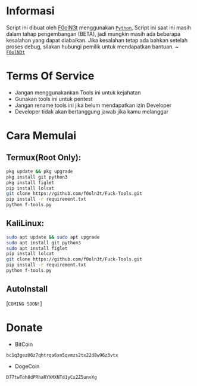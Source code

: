 
# Informasi

Script ini dibuat oleh [F0olN3t](https://github.com/f0oln3t) menggunakan [`Python`](https://python.com), Script ini saat ini masih dalam tahap pengembangan (BETA), jadi mungkin masih ada beberapa kesalahan yang dapat diabaikan. Jika kesalahan tetap ada bahkan setelah proses debug, silakan hubungi pemilik untuk mendapatkan bantuan.
~ [`F0olN3t`](https://t.me/foolnett)

# Terms Of Service
- Jangan menggunakankan Tools ini untuk kejahatan
- Gunakan tools ini untuk pentest
- Jangan rename tools ini jika belum mendapatkan izin Developer
- Developer tidak akan bertanggung jawab jika kamu melanggar

# Cara Memulai

## Termux(Root Only): 
``` bash
pkg update && pkg upgrade
pkg install git python3
pkg install figlet
pip install lolcat
git clone https://github.com/f0oln3t/Fuck-Tools.git
pip install -r requirement.txt
python f-tools.py
```
## KaliLinux: 
``` bash
sudo apt update && sudo apt upgrade
sudo apt install git python3
sudo apt install figlet
pip install lolcat
git clone https://github.com/f0oln3t/Fuck-Tools.git
pip install -r requirement.txt
python f-tools.py
```
## AutoInstall
[`COMING SOON!`]

# Donate

- BitCoin
```btc
bc1q3gez06z7qhtrqa6xn5qvmzs2tx22d8w96z3vtx
```
- DogeCoin
```doge
D77twToh8dPRhaRYXMXNTd1yCs2Z5unvXg
```
